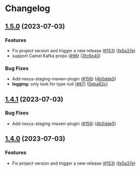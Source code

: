 # Changelog

## [1.5.0](https://github.com/gwenneg/clowder-quarkus-config-source/compare/v1.4.1...v1.5.0) (2023-07-03)


### Features

* Fix project version and trigger a new release ([#153](https://github.com/gwenneg/clowder-quarkus-config-source/issues/153)) ([fe5a37e](https://github.com/gwenneg/clowder-quarkus-config-source/commit/fe5a37e04a2c06d332ab2622c2e520a8de76e12d))
* support Camel Kafka props ([#96](https://github.com/gwenneg/clowder-quarkus-config-source/issues/96)) ([3fc6e40](https://github.com/gwenneg/clowder-quarkus-config-source/commit/3fc6e40fc919a09017112605fea85368f5658f78))


### Bug Fixes

* Add nexus-staging-maven-plugin ([#156](https://github.com/gwenneg/clowder-quarkus-config-source/issues/156)) ([4b0dde5](https://github.com/gwenneg/clowder-quarkus-config-source/commit/4b0dde5b63b4de87a475503a3ec0b5cc6d5c2f15))
* **logging:** only look for type null ([#87](https://github.com/gwenneg/clowder-quarkus-config-source/issues/87)) ([0eba62c](https://github.com/gwenneg/clowder-quarkus-config-source/commit/0eba62c6e484251eabcc1c42de61a52cfdd51f1e))

## [1.4.1](https://github.com/RedHatInsights/clowder-quarkus-config-source/compare/v1.4.0...v1.4.1) (2023-07-03)


### Bug Fixes

* Add nexus-staging-maven-plugin ([#156](https://github.com/RedHatInsights/clowder-quarkus-config-source/issues/156)) ([4b0dde5](https://github.com/RedHatInsights/clowder-quarkus-config-source/commit/4b0dde5b63b4de87a475503a3ec0b5cc6d5c2f15))

## [1.4.0](https://github.com/RedHatInsights/clowder-quarkus-config-source/compare/v1.3.0...v1.4.0) (2023-07-03)


### Features

* Fix project version and trigger a new release ([#153](https://github.com/RedHatInsights/clowder-quarkus-config-source/issues/153)) ([fe5a37e](https://github.com/RedHatInsights/clowder-quarkus-config-source/commit/fe5a37e04a2c06d332ab2622c2e520a8de76e12d))
